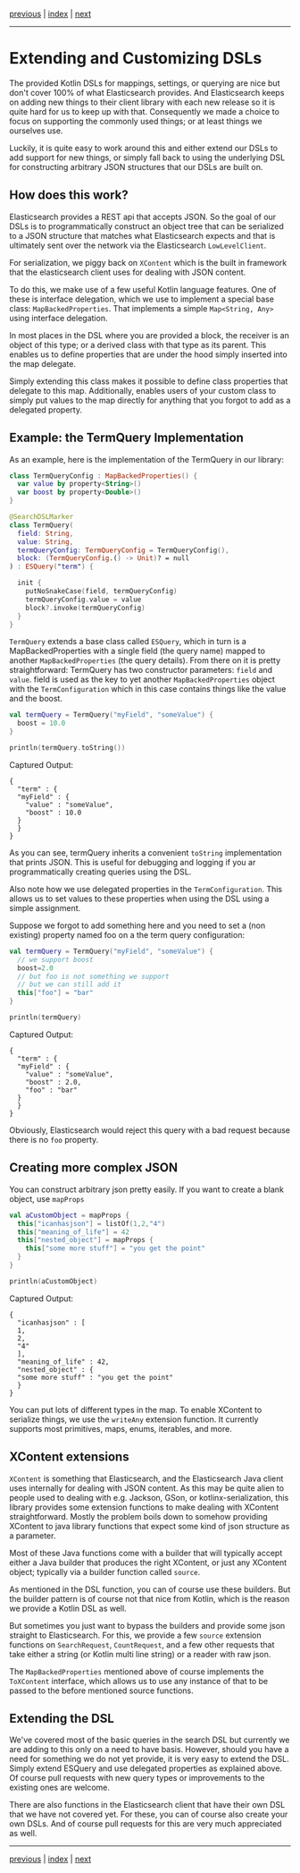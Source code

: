 [previous](coroutines.md) | [index](index.md) | [next](recipe-search-engine.md)

___

# Extending and Customizing DSLs 

The provided Kotlin DSLs for mappings, settings, or querying are nice but don't cover 100% of what Elasticsearch provides. And Elasticsearch keeps on adding new things to their client library with each new release so it is quite hard for us to keep up with that. Consequently we made a choice to focus on supporting the commonly used things; or at least things we ourselves use. 

Luckily, it is quite easy to work around this and either extend our DSLs to add support for new things, or simply fall back to using the underlying DSL for constructing arbitrary JSON structures that our DSLs are built on.

## How does this work?

Elasticsearch provides a REST api that accepts JSON. So the goal of our DSLs is to programmatically construct an object tree that can be serialized to a JSON structure that matches what Elasticsearch expects and that is ultimately sent over the network via the Elasticsearch `LowLevelClient`.

For serialization, we piggy back on `XContent` which is the built in framework that the elasticsearch client uses for dealing with JSON content. 

To do this, we make use of a few useful Kotlin language features. One of these is interface delegation, which we use to implement a special base class: `MapBackedProperties`. That implements a simple `Map<String, Any>` using interface delegation. 

In most places in the DSL where you are provided a block, the receiver is an object of this type; or a derived class with that type as its parent. This enables us to define properties that are under the hood simply inserted into the map delegate. 

Simply extending this class makes it possible to define class properties that delegate to this map. Additionally, enables users of your custom class to simply put values to the map directly for anything that you forgot to add as a delegated property.

## Example: the TermQuery Implementation

As an example, here is the implementation of the TermQuery in our library:

```kotlin
class TermQueryConfig : MapBackedProperties() {
  var value by property<String>()
  var boost by property<Double>()
}

@SearchDSLMarker
class TermQuery(
  field: String,
  value: String,
  termQueryConfig: TermQueryConfig = TermQueryConfig(),
  block: (TermQueryConfig.() -> Unit)? = null
) : ESQuery("term") {

  init {
    putNoSnakeCase(field, termQueryConfig)
    termQueryConfig.value = value
    block?.invoke(termQueryConfig)
  }
}
```

`TermQuery` extends a base class called `ESQuery`, which in turn is a MapBackedProperties with a single field (the query name) mapped to another `MapBackedProperties` (the query details). From there on it is pretty straightforward: TermQuery has two constructor parameters: `field` and `value`. field is used as the key to yet another `MapBackedProperties` object with the `TermConfiguration` which in this case contains things like the value and the boost.

```kotlin
val termQuery = TermQuery("myField", "someValue") {
  boost = 10.0
}

println(termQuery.toString())
```

Captured Output:

```
{
  "term" : {
  "myField" : {
    "value" : "someValue",
    "boost" : 10.0
  }
  }
}

```

As you can see, termQuery inherits a convenient `toString` implementation that prints JSON. This is useful for debugging and logging if you ar programmatically creating queries using the DSL.

Also note how we use delegated properties in the `TermConfiguration`. This allows us to set values to these properties when using the DSL using a simple assignment.

Suppose we forgot to add something here and you need to set a (non existing) property named foo on a the term query configuration:

```kotlin
val termQuery = TermQuery("myField", "someValue") {
  // we support boost
  boost=2.0
  // but foo is not something we support
  // but we can still add it
  this["foo"] = "bar"
}

println(termQuery)
```

Captured Output:

```
{
  "term" : {
  "myField" : {
    "value" : "someValue",
    "boost" : 2.0,
    "foo" : "bar"
  }
  }
}

```

Obviously, Elasticsearch would reject this query with a bad request because there is no `foo` property.

## Creating more complex JSON

You can construct arbitrary json pretty easily. If you want to create a blank object, use `mapProps`

```kotlin
val aCustomObject = mapProps {
  this["icanhasjson"] = listOf(1,2,"4")
  this["meaning_of_life"] = 42
  this["nested_object"] = mapProps {
    this["some more stuff"] = "you get the point"
  }
}

println(aCustomObject)
```

Captured Output:

```
{
  "icanhasjson" : [
  1,
  2,
  "4"
  ],
  "meaning_of_life" : 42,
  "nested_object" : {
  "some more stuff" : "you get the point"
  }
}

```

You can put lots of different types in the map. To enable XContent to serialize things, we use the `writeAny` extension function. It currently supports most primitives, maps, enums, iterables, and more.

## XContent extensions

`XContent` is something that Elasticsearch, and the Elasticsearch Java client uses internally for dealing with JSON content. As this may be quite alien to people used to dealing with e.g. Jackson, GSon, or kotlinx-serialization, this library provides some extension functions to make dealing with XContent straightforward. Mostly the problem boils down to somehow providing XContent to java library functions that expect some kind of json structure as a parameter. 

Most of these Java functions come with a builder that will typically accept either a Java builder that produces the right XContent, or just any XContent object; typically via a builder function called `source`.

As mentioned in the DSL function, you can of course use these builders. But the builder pattern is of course not that nice from Kotlin, which is the reason we provide a Kotlin DSL as well.

But sometimes you just want to bypass the builders and provide some json straight to Elasticsearch. For this, we provide a few `source` extension functions on `SearchRequest`, `CountRequest`, and a few other requests that take either a string (or Kotlin multi line string) or a reader with raw json. 

The `MapBackedProperties` mentioned above of course implements the `ToXContent` interface, which allows us to use any instance of that to be passed to the before mentioned source functions. 

## Extending the DSL

We've covered most of the basic queries in the search DSL but currently we are adding to this only on a need to have basis. However, should you have a need for something we do not yet provide, it is very easy to extend the DSL.
Simply extend ESQuery and use delegated properties as explained above. Of course pull requests with new query types or improvements to the existing ones are welcome.

There are also functions in the Elasticsearch client that have their own DSL that we have not covered yet. For these, you can of course also create your own DSLs. And of course pull requests for this are very much appreciated as well.


___

[previous](coroutines.md) | [index](index.md) | [next](recipe-search-engine.md)

